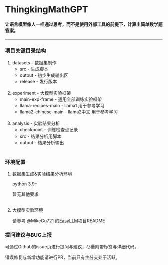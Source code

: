 
# ThingkingMathGPT

#### 让语言模型像人一样通过思考，而不是使用外部工具的前提下，计算出简单数学题答案。

---

### 项目关键目录结构

1. datasets - 数据集制作
   - src - 生成脚本
   - output - 初步生成输出区
   - release - 发行版本
</br></br>
2. experiment - 大模型实验框架
   - main-exp-frame - 通用全部训练实验框架
   - llama-recipes-main - llama1 用于参考学习
   - llama2-chinese-main - llama2中文 用于参考学习
</br></br>
3. analysis - 实验结果分析
   - checkpoint - 训练检查点记录
   - src - 结果分析用脚本
   - output - 结果分析输出
</br></br>

### 环境配置

1. 数据集生成&实验结果分析环境

   python 3.9+

   暂无其他要求
</br></br>

2. 大模型实验环境

   请参考 @MikeGu721 的[EasyLLM](https://github.com/MikeGu721/EasyLLM)项目README

### 提问建议与BUG上报

可通过Github的issue页进行提问与建议，尽量附带标签与详细代码。

错误修复与新增功能请进行PR，当前只有主分支处于活跃。
